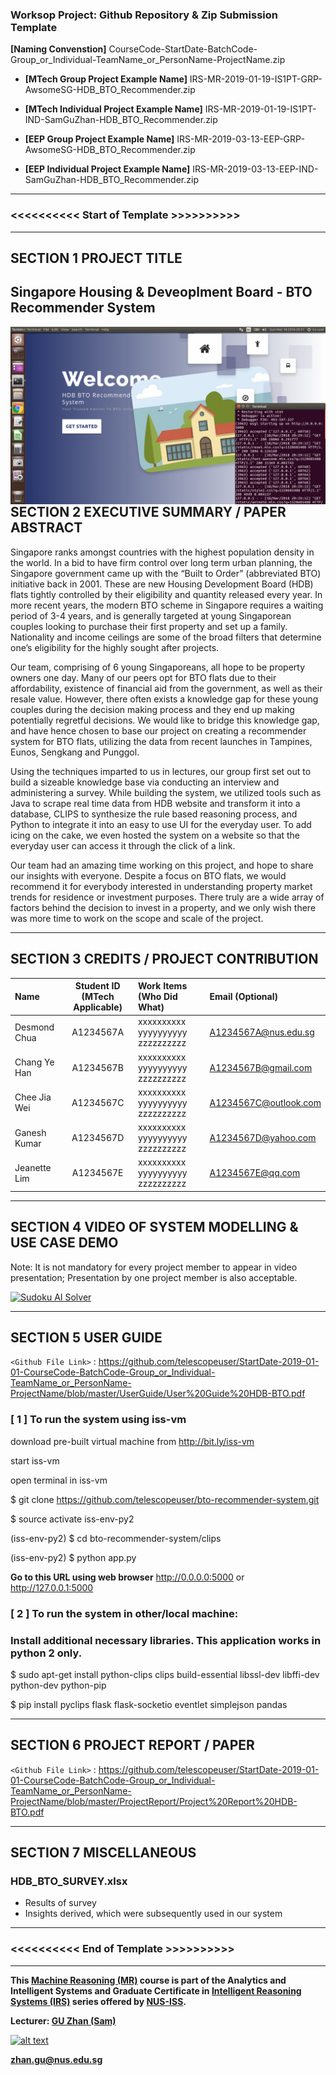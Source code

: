 ﻿### Worksop Project: Github Repository & Zip Submission Template

**[Naming Convenstion]** CourseCode-StartDate-BatchCode-Group_or_Individual-TeamName_or_PersonName-ProjectName.zip

* **[MTech Group Project Example Name]** IRS-MR-2019-01-19-IS1PT-GRP-AwsomeSG-HDB_BTO_Recommender.zip

* **[MTech Individual Project Example Name]** IRS-MR-2019-01-19-IS1PT-IND-SamGuZhan-HDB_BTO_Recommender.zip

* **[EEP Group Project Example Name]** IRS-MR-2019-03-13-EEP-GRP-AwsomeSG-HDB_BTO_Recommender.zip

* **[EEP Individual Project Example Name]** IRS-MR-2019-03-13-EEP-IND-SamGuZhan-HDB_BTO_Recommender.zip

---

### <<<<<<<<<< Start of Template >>>>>>>>>>

---

## SECTION 1 PROJECT TITLE
## Singapore Housing & Deveoplment Board - BTO Recommender System

<img src="SystemCode/clips/static/hdb-bto.png"
     style="float: left; margin-right: 0px;" />

---
## SECTION 2 EXECUTIVE SUMMARY / PAPER ABSTRACT
Singapore ranks amongst countries with the highest population density in the world. In a bid to have firm control over long term urban planning, the Singapore government came up with the “Built to Order” (abbreviated BTO) initiative back in 2001. These are new Housing Development Board (HDB) flats tightly controlled by their eligibility and quantity released every year. In more recent years, the modern BTO scheme in Singapore requires a waiting period of 3-4 years, and is generally targeted at young Singaporean couples looking to purchase their first property and set up a family. Nationality and income ceilings are some of the broad filters that determine one’s eligibility for the highly sought after projects. 


Our team, comprising of 6 young Singaporeans, all hope to be property owners one day. Many of our peers opt for BTO flats due to their affordability, existence of financial aid from the government, as well as their resale value. However, there often exists a knowledge gap for these young couples during the decision making process and they end up making potentially regretful decisions. We would like to bridge this knowledge gap, and have hence chosen to base our project on creating a recommender system for BTO flats, utilizing the data from recent launches in Tampines, Eunos, Sengkang and Punggol. 


Using the techniques imparted to us in lectures, our group first set out to build a sizeable knowledge base via conducting an interview and administering a survey. While building the system, we utilized tools such as Java to scrape real time data from HDB website and transform it into a database, CLIPS to synthesize the rule based reasoning process, and Python to integrate it into an easy to use UI for the everyday user. To add icing on the cake, we even hosted the system on a website so that the everyday user can access it through the click of a link.


Our team had an amazing time working on this project, and hope to share our insights with everyone. Despite a focus on BTO flats, we would recommend it for everybody interested in understanding property market trends for residence or investment purposes. There truly are a wide array of factors behind the decision to invest in a property, and we only wish there was more time to work on the scope and scale of the project. 

---
## SECTION 3 CREDITS / PROJECT CONTRIBUTION

| Name  | Student ID (MTech Applicable)  | Work Items (Who Did What) | Email (Optional) |
| :------------ |:---------------:| :-----| :-----|
| Desmond Chua | A1234567A | xxxxxxxxxx yyyyyyyyyy zzzzzzzzzz| A1234567A@nus.edu.sg |
| Chang Ye Han | A1234567B | xxxxxxxxxx yyyyyyyyyy zzzzzzzzzz| A1234567B@gmail.com |
| Chee Jia Wei | A1234567C | xxxxxxxxxx yyyyyyyyyy zzzzzzzzzz| A1234567C@outlook.com |
| Ganesh Kumar | A1234567D | xxxxxxxxxx yyyyyyyyyy zzzzzzzzzz| A1234567D@yahoo.com |
| Jeanette Lim | A1234567E | xxxxxxxxxx yyyyyyyyyy zzzzzzzzzz| A1234567E@qq.com |

---
## SECTION 4 VIDEO OF SYSTEM MODELLING & USE CASE DEMO

Note: It is not mandatory for every project member to appear in video presentation; Presentation by one project member is also acceptable.

[![Sudoku AI Solver](http://img.youtube.com/vi/-AiYLUjP6o8/0.jpg)](https://youtu.be/-AiYLUjP6o8 "Sudoku AI Solver")

---
## SECTION 5 USER GUIDE

`<Github File Link>` : <https://github.com/telescopeuser/StartDate-2019-01-01-CourseCode-BatchCode-Group_or_Individual-TeamName_or_PersonName-ProjectName/blob/master/UserGuide/User%20Guide%20HDB-BTO.pdf>


### [ 1 ] To run the system using iss-vm

download pre-built virtual machine from http://bit.ly/iss-vm

start iss-vm

open terminal in iss-vm

$ git clone https://github.com/telescopeuser/bto-recommender-system.git

$ source activate iss-env-py2

(iss-env-py2) $ cd bto-recommender-system/clips

(iss-env-py2) $ python app.py

**Go to this URL using web browser**
http://0.0.0.0:5000 or http://127.0.0.1:5000

### [ 2 ] To run the system in other/local machine:
### Install additional necessary libraries. This application works in python 2 only.

$ sudo apt-get install python-clips clips build-essential libssl-dev libffi-dev python-dev python-pip

$ pip install pyclips flask flask-socketio eventlet simplejson pandas

---
## SECTION 6 PROJECT REPORT / PAPER

`<Github File Link>` : <https://github.com/telescopeuser/StartDate-2019-01-01-CourseCode-BatchCode-Group_or_Individual-TeamName_or_PersonName-ProjectName/blob/master/ProjectReport/Project%20Report%20HDB-BTO.pdf>

---
## SECTION 7 MISCELLANEOUS

### HDB_BTO_SURVEY.xlsx
* Results of survey
* Insights derived, which were subsequently used in our system

---

### <<<<<<<<<< End of Template >>>>>>>>>>

---

**This [Machine Reasoning (MR)](https://www.iss.nus.edu.sg/executive-education/course/detail/machine-reasoning "Machine Reasoning") course is part of the Analytics and Intelligent Systems and Graduate Certificate in [Intelligent Reasoning Systems (IRS)](https://www.iss.nus.edu.sg/stackable-certificate-programmes/intelligent-systems "Intelligent Reasoning Systems") series offered by [NUS-ISS](https://www.iss.nus.edu.sg "Institute of Systems Science, National University of Singapore").**

**Lecturer: [GU Zhan (Sam)](https://www.iss.nus.edu.sg/about-us/staff/detail/201/GU%20Zhan "GU Zhan (Sam)")**

[![alt text](https://www.iss.nus.edu.sg/images/default-source/About-Us/7.6.1-teaching-staff/sam-website.tmb-.png "Let's check Sam' profile page")](https://www.iss.nus.edu.sg/about-us/staff/detail/201/GU%20Zhan)

**zhan.gu@nus.edu.sg**
